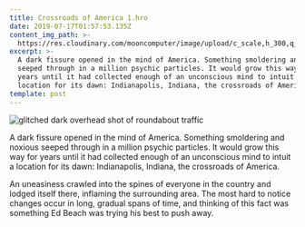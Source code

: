 ```yaml
---
title: Crossroads of America 1.hro
date: 2019-07-17T01:57:53.135Z
content_img_path: >-
  https://res.cloudinary.com/mooncomputer/image/upload/c_scale,h_300,q_auto:best/v1563329579/Moon%20Computer%20Blog/HRO/Crossroads%20of%20America/crossroads-of-america-1--osman-rana-mYnjDd1xlJE-unsplash--glitched-2.jpg
excerpt: >-
  A dark fissure opened in the mind of America. Something smoldering and noxious
  seeped through in a million psychic particles. It would grow this way for
  years until it had collected enough of an unconscious mind to intuit a
  location for its dawn: Indianapolis, Indiana, the crossroads of America.
template: post
---
```

![glitched dark overhead shot of roundabout traffic](https://res.cloudinary.com/mooncomputer/image/upload/c_scale,h_800,q_auto:best/v1563329579/Moon%20Computer%20Blog/HRO/Crossroads%20of%20America/crossroads-of-america-1--osman-rana-mYnjDd1xlJE-unsplash--glitched-2.jpg "Crossroads of America 1")

A dark fissure opened in the mind of America. Something smoldering and noxious seeped through in a million psychic particles. It would grow this way for years until it had collected enough of an unconscious mind to intuit a location for its dawn: Indianapolis, Indiana, the crossroads of America.

An uneasiness crawled into the spines of everyone in the country and lodged itself there, inflaming the surrounding area. The most hard to notice changes occur in long, gradual spans of time, and thinking of this fact was something Ed Beach was trying his best to push away.
